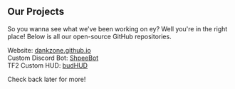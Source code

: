 ## Our Projects
So you wanna see what we've been working on ey? Well you're in the right place!
Below is all our open-source GitHub repositories.

Website: <a href="https://github.com/DankZone/dankzone.github.io">dankzone.github.io</a><br/>
Custom Discord Bot: <a href="https://github.com/DankZone/ShpeeBot">ShpeeBot</a><br/>
TF2 Custom HUD: <a href="https://github.com/DankZone/budhud">budHUD</a>

Check back later for more!
